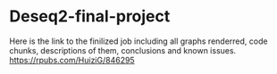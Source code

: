 # Deseq2-final-project
Here is the link to the finilized job including all graphs renderred, code chunks, descriptions of them, conclusions and known issues.
https://rpubs.com/HuiziG/846295
